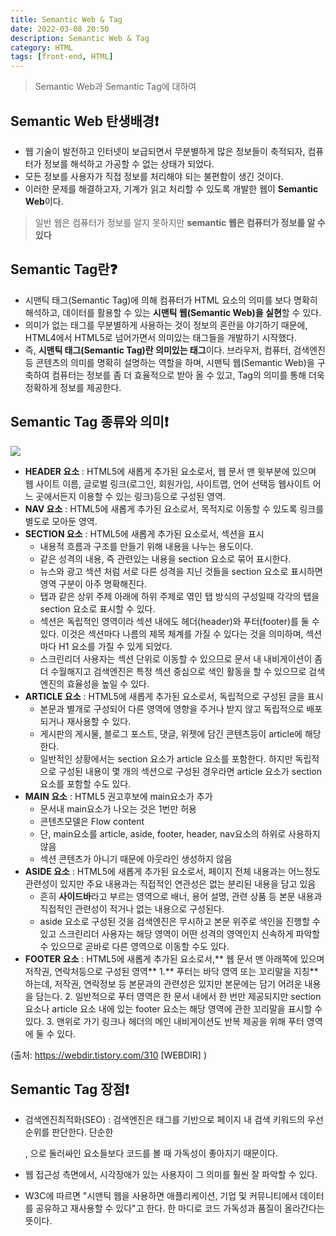 ```yaml
---
title: Semantic Web & Tag
date: 2022-03-08 20:50
description: Semantic Web & Tag
category: HTML
tags: [front-end, HTML]
---
```


> Semantic Web과 Semantic Tag에 대하여

## Semantic Web 탄생배경❗

- 웹 기술이 발전하고 인터넷이 보급되면서 무분별하게 많은 정보들이 축적되자, 컴퓨터가 정보를 해석하고 가공할 수 없는 상태가 되었다.
- 모든 정보를 사용자가 직접 정보를 처리해야 되는 불편함이 생긴 것이다.
- 이러한 문제를 해결하고자, 기계가 읽고 처리할 수 있도록 개발한 웹이 **Semantic Web**이다.

> 일반 웹은 컴퓨터가 정보를 알지 못하지만 **semantic 웹은 컴퓨터가 정보를 알 수 있다**

## Semantic Tag란❓

- 시맨틱 태그(Semantic Tag)에 의해 컴퓨터가 HTML 요소의 의미를 보다 명확히 해석하고, 데이터를 활용할 수 있는 **시맨틱 웹(Semantic Web)을 실현**할 수 있다.
- 의미가 없는 태그를 무분별하게 사용하는 것이 정보의 혼란을 야기하기 때문에, HTML4에서 HTML5로 넘어가면서 의미있는 태그들을 개발하기 시작했다.
- 즉, **시맨틱 태그(Semantic Tag)란 의미있는 태그**이다. 브라우저, 컴퓨터, 검색엔진 등 콘텐츠의 의미를 명확히 설명하는 역할을 하며, 시맨틱 웹(Semantic Web)을 구축하여 컴퓨터는 정보를 좀 더 효율적으로 받아 올 수 있고, Tag의 의미를 통해 더욱 정확하게 정보를 제공한다.

## Semantic Tag 종류와 의미❗

![](https://images.velog.io/images/yeonbee/post/54d8860e-ee41-49f7-b376-f889e1c04139/261BFE435539390B1B.png)

- **HEADER 요소** : HTML5에 새롭게 추가된 요소로서, 웹 문서 맨 윗부분에 있으며 웹 사이트 이름, 글로벌 링크(로그인, 회원가입, 사이트맵, 언어 선택등 웹사이트 어느 곳에서든지 이용할 수 있는 링크)등으로 구성된 영역.
- **NAV 요소** : HTML5에 새롭게 추가된 요소로서, 목적지로 이동할 수 있도록 링크를 별도로 모아둔 영역.
- **SECTION 요소** : HTML5에 새롭게 추가된 요소로서, 섹션을 표시
  - 내용적 흐름과 구조를 만들기 위해 내용을 나누는 용도이다.
  - 같은 성격의 내용, 즉 관련있는 내용을 section 요소로 묶어 표시한다.
  - 뉴스와 광고 섹션 처럼 서로 다른 성격을 지닌 것들을 section 요소로 표시하면 영역 구분이 아주 명확해진다.
  - 탭과 같은 상위 주제 아래에 하위 주제로 엮인 탭 방식의 구성일때 각각의 탭을 section 요소로 표시할 수 있다.
  - 섹션은 독립적인 영역이라 섹션 내에도 헤더(header)와 푸터(footer)를 둘 수 있다. 이것은 섹션마다 나름의 제목 체계를 가질 수 있다는 것을 의미하며, 섹션마다 H1 요소를 가질 수 있게 되었다.
  - 스크린리더 사용자는 섹션 단위로 이동할 수 있으므로 문서 내 내비게이션이 좀 더 수월해지고 검색엔진은 특정 섹션 중심으로 색인 활동을 할 수 있으므로 검색엔진의 효율성을 높일 수 있다.
- **ARTICLE 요소** : HTML5에 새롭게 추가된 요소로서, 독립적으로 구성된 글을 표시
  - 본문과 별개로 구성되어 다른 영역에 영향을 주거나 받지 않고 독립적으로 배포되거나 재사용할 수 있다.
  - 게시판의 게시물, 블로그 포스트, 댓글, 위젯에 담긴 콘텐츠등이 article에 해당한다.
  - 일반적인 상황에서는 section 요소가 article 요소를 포함한다. 하지만 독립적으로 구성된 내용이 몇 개의 섹션으로 구성된 경우라면 article 요소가 section 요소를 포함할 수도 있다.
- **MAIN 요소** : HTML5 권고후보에 main요소가 추가
  - 문서내 main요소가 나오는 것은 1번만 허용
  - 콘텐츠모델은 Flow content
  - 단, main요소를 article, aside, footer, header, nav요소의 하위로 사용하지 않음
  - 섹션 콘텐츠가 아니기 때문에 아웃라인 생성하지 않음
- **ASIDE 요소** : HTML5에 새롭게 추가된 요소로서, 페이지 전체 내용과는 어느정도 관련성이 있지만 주요 내용과는 직접적인 연관성은 없는 분리된 내용을 담고 있음
  - 흔히 **사이드바**라고 부르는 영역으로 배너, 용어 설명, 관련 상품 등 본문 내용과 직접적인 관련성이 적거나 없는 내용으로 구성된다.
  - aside 요소로 구성된 것을 검색엔진은 무시하고 본문 위주로 색인을 진행할 수 있고 스크린리더 사용자는 해당 영역이 어떤 성격의 영역인지 신속하게 파악할 수 있으므로 곧바로 다른 영역으로 이동할 수도 있다.
- **FOOTER 요소** : HTML5에 새롭게 추가된 요소로서,** 웹 문서 맨 아래쪽에 있으며 저작권, 연락처등으로 구성된 영역** 1.** 푸터는 바닥 영역 또는 꼬리말을 지칭**하는데, 저작권, 연락정보 등 본문과의 관련성은 있지만 본문에는 담기 어려운 내용을 담는다. 2. 일반적으로 푸터 영역은 한 문서 내에서 한 번만 제공되지만 section 요소나 article 요소 내에 있는 footer 요소는 해당 영역에 관한 꼬리말을 표시할 수 있다. 3. 맨위로 가기 링크나 헤더의 메인 내비게이션도 반복 제공을 위해 푸터 영역에 둘 수 있다.

(출처: https://webdir.tistory.com/310 [WEBDIR] )

## Semantic Tag 장점❗

- 검색엔진최적화(SEO) : 검색엔진은 태그를 기반으로 페이지 내 검색 키워드의 우선순위를 판단한다. 단순한 <div> , <span> 으로 둘러싸인 요소들보다 코드를 볼 때 가독성이 좋아지기 때문이다.

- 웹 접근성 측면에서, 시각장애가 있는 사용자이 그 의미를 훨씬 잘 파악할 수 있다.

- W3C에 따르면 "시맨틱 웹을 사용하면 애플리케이션, 기업 및 커뮤니티에서 데이터를 공유하고 재사용할 수 있다"고 한다. 한 마디로 코드 가독성과 품질이 올라간다는 뜻이다.
